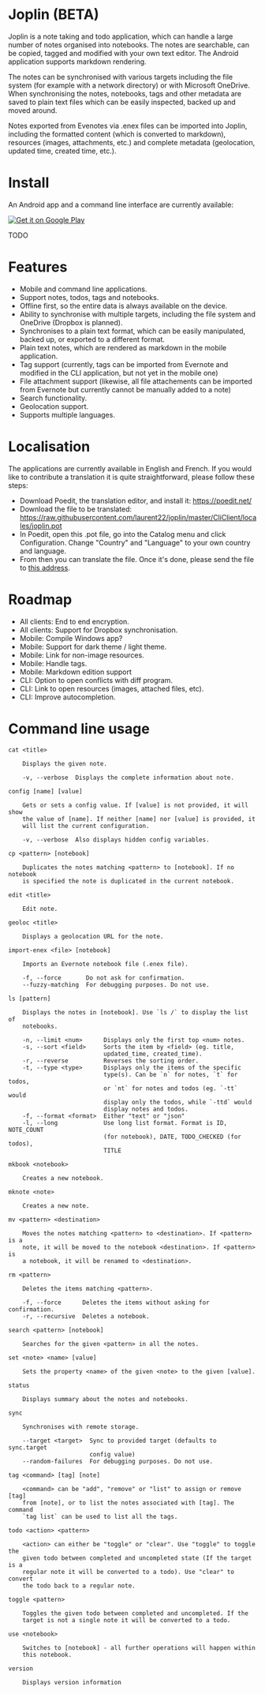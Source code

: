 # Joplin (BETA)

Joplin is a note taking and todo application, which can handle a large number of notes organised into notebooks. The notes are searchable, can be copied, tagged and modified with your own text editor. The Android application supports markdown rendering.

The notes can be synchronised with various targets including the file system (for example with a network directory) or with Microsoft OneDrive. When synchronising the notes, notebooks, tags and other metadata are saved to plain text files which can be easily inspected, backed up and moved around.

Notes exported from Evenotes via .enex files can be imported into Joplin, including the formatted content (which is converted to markdown), resources (images, attachments, etc.) and complete metadata (geolocation, updated time, created time, etc.).

# Install

An Android app and a command line interface are currently available:

<a href='https://play.google.com/store/apps/details?id=net.cozic.joplin&utm_source=GitHub&utm_campaign=README&pcampaignid=MKT-Other-global-all-co-prtnr-py-PartBadge-Mar2515-1'><img alt='Get it on Google Play' src='https://play.google.com/intl/en_us/badges/images/generic/en_badge_web_generic.png'/></a>

TODO

# Features

- Mobile and command line applications.
- Support notes, todos, tags and notebooks.
- Offline first, so the entire data is always available on the device.
- Ability to synchronise with multiple targets, including the file system and OneDrive (Dropbox is planned).
- Synchronises to a plain text format, which can be easily manipulated, backed up, or exported to a different format.
- Plain text notes, which are rendered as markdown in the mobile application.
- Tag support (currently, tags can be imported from Evernote and modified in the CLI application, but not yet in the mobile one)
- File attachment support (likewise, all file attachements can be imported from Evernote but currently cannot be manually added to a note)
- Search functionality.
- Geolocation support.
- Supports multiple languages.

# Localisation

The applications are currently available in English and French. If you would like to contribute a translation it is quite straightforward, please follow these steps:

- Download Poedit, the translation editor, and install it: https://poedit.net/
- Download the file to be translated: https://raw.githubusercontent.com/laurent22/joplin/master/CliClient/locales/joplin.pot
- In Poedit, open this .pot file, go into the Catalog menu and click Configuration. Change "Country" and "Language" to your own country and language.
- From then you can translate the file. Once it's done, please send the file to [this address](https://raw.githubusercontent.com/laurent22/joplin/master/Assets/Adresse.png).

# Roadmap

- All clients: End to end encryption.
- All clients: Support for Dropbox synchronisation.
- Mobile: Compile Windows app?
- Mobile: Support for dark theme / light theme.
- Mobile: Link for non-image resources.
- Mobile: Handle tags.
- Mobile: Markdown edition support
- CLI: Option to open conflicts with diff program.
- CLI: Link to open resources (images, attached files, etc).
- CLI: Improve autocompletion.

# Command line usage

    cat <title>

        Displays the given note.

        -v, --verbose  Displays the complete information about note.

    config [name] [value]

        Gets or sets a config value. If [value] is not provided, it will show
        the value of [name]. If neither [name] nor [value] is provided, it
        will list the current configuration.

        -v, --verbose  Also displays hidden config variables.

    cp <pattern> [notebook]

        Duplicates the notes matching <pattern> to [notebook]. If no notebook
        is specified the note is duplicated in the current notebook.

    edit <title>

        Edit note.

    geoloc <title>

        Displays a geolocation URL for the note.

    import-enex <file> [notebook]

        Imports an Evernote notebook file (.enex file).

        -f, --force       Do not ask for confirmation.
        --fuzzy-matching  For debugging purposes. Do not use.

    ls [pattern]

        Displays the notes in [notebook]. Use `ls /` to display the list of
        notebooks.

        -n, --limit <num>      Displays only the first top <num> notes.
        -s, --sort <field>     Sorts the item by <field> (eg. title,
                               updated_time, created_time).
        -r, --reverse          Reverses the sorting order.
        -t, --type <type>      Displays only the items of the specific
                               type(s). Can be `n` for notes, `t` for todos,
                               or `nt` for notes and todos (eg. `-tt` would
                               display only the todos, while `-ttd` would
                               display notes and todos.
        -f, --format <format>  Either "text" or "json"
        -l, --long             Use long list format. Format is ID, NOTE_COUNT
                               (for notebook), DATE, TODO_CHECKED (for todos),
                               TITLE

    mkbook <notebook>

        Creates a new notebook.

    mknote <note>

        Creates a new note.

    mv <pattern> <destination>

        Moves the notes matching <pattern> to <destination>. If <pattern> is a
        note, it will be moved to the notebook <destination>. If <pattern> is
        a notebook, it will be renamed to <destination>.

    rm <pattern>

        Deletes the items matching <pattern>.

        -f, --force      Deletes the items without asking for confirmation.
        -r, --recursive  Deletes a notebook.

    search <pattern> [notebook]

        Searches for the given <pattern> in all the notes.

    set <note> <name> [value]

        Sets the property <name> of the given <note> to the given [value].

    status

        Displays summary about the notes and notebooks.

    sync

        Synchronises with remote storage.

        --target <target>  Sync to provided target (defaults to sync.target
                           config value)
        --random-failures  For debugging purposes. Do not use.

    tag <command> [tag] [note]

        <command> can be "add", "remove" or "list" to assign or remove [tag]
        from [note], or to list the notes associated with [tag]. The command
        `tag list` can be used to list all the tags.

    todo <action> <pattern>

        <action> can either be "toggle" or "clear". Use "toggle" to toggle the
        given todo between completed and uncompleted state (If the target is a
        regular note it will be converted to a todo). Use "clear" to convert
        the todo back to a regular note.

    toggle <pattern>

        Toggles the given todo between completed and uncompleted. If the
        target is not a single note it will be converted to a todo.

    use <notebook>

        Switches to [notebook] - all further operations will happen within
        this notebook.

    version

        Displays version information